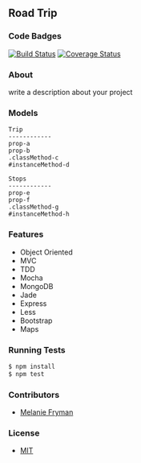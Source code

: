 ## Road Trip
### Code Badges
[![Build Status](https://travis-ci.org/mlfryman/road-trip.svg)](https://travis-ci.org/mlfryman/road-trip)
[![Coverage Status](https://coveralls.io/repos/mlfryman/road-trip/badge.png)](https://coveralls.io/r/mlfryman/road-trip)

### About
write a description about your project

### Models
```
Trip
------------
prop-a
prop-b
.classMethod-c
#instanceMethod-d
```

```
Stops
------------
prop-e
prop-f
.classMethod-g
#instanceMethod-h
```

### Features
- Object Oriented
- MVC
- TDD
- Mocha
- MongoDB
- Jade
- Express
- Less
- Bootstrap
- Maps

### Running Tests
```bash
$ npm install
$ npm test
```

### Contributors
- [Melanie Fryman](https://github.com/mlfryman)

### License
- [MIT](LICENSE)

